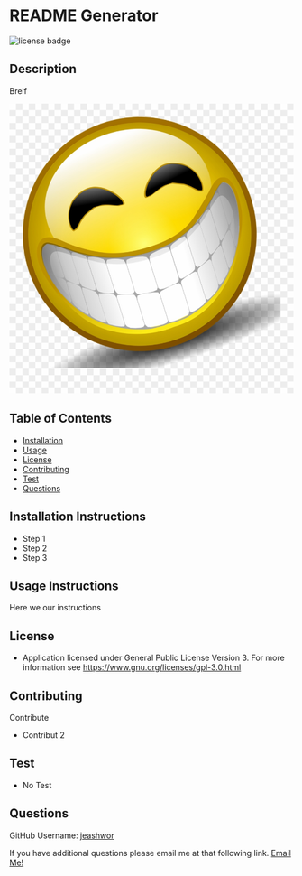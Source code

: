 # README Generator
![license badge](https://img.shields.io/badge/license-Apache_2.0-brightgreen)

## Description
  
Breif
  
![screen shot](./utils/screenshot.png)
  
## Table of Contents
  
* [Installation](installation-instructions)  
* [Usage](#usage-instructions)  
* [License](#license)  
* [Contributing](#contributing)  
* [Test](#test-instructions)  
* [Questions](#questions)
  
## Installation Instructions

* Step 1
* Step 2 
* Step 3

## Usage Instructions

Here we our instructions

## License

* Application licensed under General Public License Version 3.  For more information see https://www.gnu.org/licenses/gpl-3.0.html

## Contributing

Contribute
* Contribut 2

## Test

* No Test

## Questions

GitHub Username: [jeashwor](https://github.com/jeashwor)

If you have additional questions please email me at that following link.  [Email Me!](jeashwor@gmail.com)

